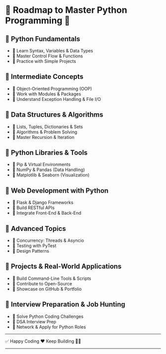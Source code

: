 # 🚀 Roadmap to Master Python Programming 🔰

## 📂 Python Fundamentals
- 📌 Learn Syntax, Variables & Data Types  
- 📌 Master Control Flow & Functions  
- 📌 Practice with Simple Projects  

## 📂 Intermediate Concepts
- 📌 Object-Oriented Programming (OOP)  
- 📌 Work with Modules & Packages  
- 📌 Understand Exception Handling & File I/O  

## 📂 Data Structures & Algorithms
- 📌 Lists, Tuples, Dictionaries & Sets  
- 📌 Algorithms & Problem Solving  
- 📌 Master Recursion & Iteration  

## 📂 Python Libraries & Tools
- 📌 Pip & Virtual Environments  
- 📌 NumPy & Pandas (Data Handling)  
- 📌 Matplotlib & Seaborn (Visualization)  

## 📂 Web Development with Python
- 📌 Flask & Django Frameworks  
- 📌 Build RESTful APIs  
- 📌 Integrate Front-End & Back-End  

## 📂 Advanced Topics
- 📌 Concurrency: Threads & Asyncio  
- 📌 Testing with PyTest  
- 📌 Design Patterns  

## 📂 Projects & Real-World Applications
- 📌 Build Command-Line Tools & Scripts  
- 📌 Contribute to Open-Source  
- 📌 Showcase on GitHub & Portfolio  

## 📂 Interview Preparation & Job Hunting
- 📌 Solve Python Coding Challenges  
- 📌 DSA Interview Prep  
- 📌 Network & Apply for Python Roles  

---

✅ Happy Coding ❤️ Keep Building 👨‍💻



---

